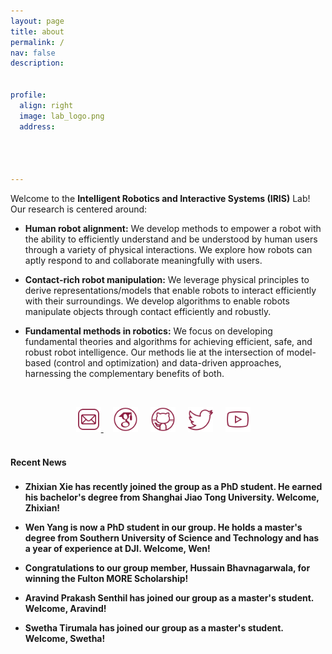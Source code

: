 ```yaml
---
layout: page
title: about
permalink: /
nav: false
description: 


profile:
  align: right
  image: lab_logo.png
  address: 




---
```


Welcome to the **Intelligent Robotics and Interactive Systems (IRIS)** Lab! Our research is centered around:

- **Human robot alignment:**  We develop methods to empower a robot with the ability to efficiently understand and be understood by human users through a variety of physical interactions. We explore how robots can aptly respond to and collaborate meaningfully with users.

- **Contact-rich robot manipulation:** We leverage physical principles to derive representations/models that enable robots to interact efficiently with their surroundings. We  develop algorithms to enable robots manipulate objects through contact efficiently and robustly.

- **Fundamental methods in robotics:** We focus on developing fundamental theories and algorithms for achieving efficient, safe, and robust robot intelligence. Our methods lie at the intersection of model-based (control and optimization) and data-driven approaches, harnessing the complementary benefits of both.




<p style="margin-bottom:1.2cm; margin-left: 1.5cm"> </p>



<center>
    <a href = "mailto:wanxin.jin@asu.edu" target="_blank"> 
    <img src="assets/img/email_logo.png" width="40" target="_blank"> </a>   &nbsp;&nbsp;&nbsp;
<a href = "https://scholar.google.com/citations?user=SoEC4h4AAAAJ&hl=en" target="_blank"> 
    <img src="assets/img/scholar_logo.png" width="40" target="_blank"></a>   &nbsp;&nbsp;&nbsp;
<a href = "https://github.com/wanxinjin" target="_blank">
    <img src="assets/img/github_logo.png" width="40" target="_blank"></a> &nbsp;&nbsp;&nbsp;
<a href = "https://twitter.com/jinwanxin" target="_blank">
    <img src="assets/img/twitter_logo.png" width="40" target="_blank"></a>  &nbsp;&nbsp;&nbsp;
<a href = "https://www.youtube.com/channel/UCkMgzXIhi3BmWP7tAdeyoaA" target="_blank">
    <img src="assets/img/youtube_logo.png" width="40" target="_blank"></a>  &nbsp;&nbsp;&nbsp;

</center>


<br />


#### **Recent News**

<p style="margin-bottom:0.6cm"> </p>

- <strong>Zhixian Xie has recently joined the group as a PhD student. He earned his bachelor's degree from Shanghai Jiao Tong University. Welcome, Zhixian!

- <strong>Wen Yang is now a PhD student in our group. He holds a master's degree from Southern University of Science and Technology and has a year of experience at DJI. Welcome, Wen!

- <strong>Congratulations to our group member, Hussain Bhavnagarwala, for winning the Fulton MORE Scholarship!

- <strong>Aravind Prakash Senthil has joined our group as a master's student. Welcome, Aravind!

- <strong> Swetha Tirumala has joined our group as a master's student. Welcome, Swetha!


